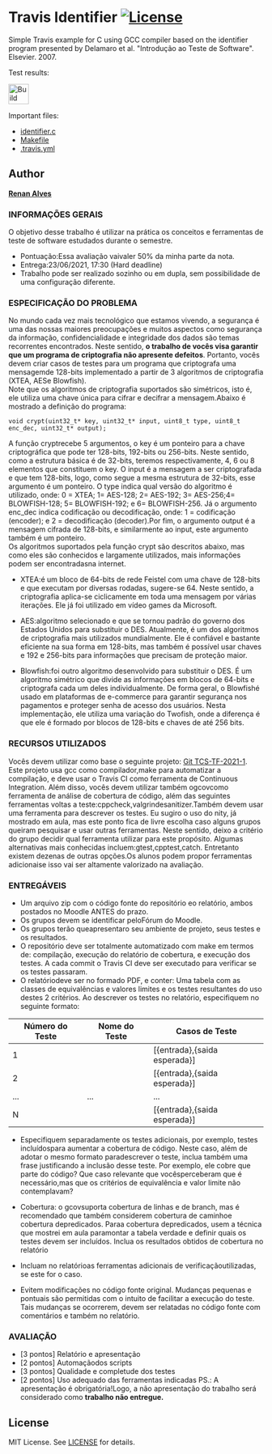Travis Identifier [![License][license-img]][license-url]
=
Simple Travis example for C using GCC compiler based on the identifier program presented by Delamaro et al. "Introdução ao Teste de Software". Elsevier. 2007.

Test results:

[<img alt="Build Status" src="https://api.travis-ci.com/renanbmx123/TF_TCS.svg?branch=master" height="40">][travis-url]

Important files:

* [identifier.c](identifier.c)
* [Makefile](Makefile)
* [.travis.yml](.travis.yml)


Author
------
[**Renan Alves**](https://www.linkedin.com/in/renan-alves-2950a884/)


### INFORMAÇÕES GERAIS

O objetivo desse trabalho é utilizar na prática os conceitos e ferramentas de teste de software estudados durante o semestre.
- Pontuação:Essa avaliação vaivaler 50% da minha parte da nota.
- Entrega:23/06/2021, 17:30 (Hard deadline) 
- Trabalho pode ser realizado sozinho ou em dupla, sem possibilidade de uma configuração diferente.

### ESPECIFICAÇÃO DO PROBLEMA

No mundo cada vez mais tecnológico que estamos vivendo, a segurança é uma das nossas maiores preocupações e muitos aspectos como segurança da informação, confidencialidade e integridade dos dados são temas recorrentes encontrados. Neste sentido, <b>o trabalho de vocês visa garantir que um programa de criptografia não apresente defeitos</b>. Portanto, vocês devem criar casos de testes para um programa que criptografa uma mensagemde 128-bits implementado a partir de 3 algoritmos de criptografia (XTEA, AESe Blowfish). <br/>Note que os algoritmos de criptografia suportados são simétricos, isto é, ele utiliza uma chave única para cifrar e decifrar a mensagem.Abaixo é mostrado a definição do programa:

```void crypt(uint32_t* key, uint32_t* input, uint8_t type, uint8_t enc_dec, uint32_t* output);```

A função cryptrecebe 5 argumentos, o key é um ponteiro para a chave criptográfica que pode ter 128-bits, 192-bits ou 256-bits. Neste sentido, como a estrutura básica é de 32-bits, teremos respectivamente, 4, 6 ou 8 elementos que constituem o key. O input é a mensagem a ser criptografada e que tem 128-bits, logo, como segue a mesma estrutura de 32-bits, esse argumento é um ponteiro. O type indica qual versão do algoritmo é utilizado, onde: 0 = XTEA; 1= AES-128; 2= AES-192; 3= AES-256;4= BLOWFISH-128; 5= BLOWFISH-192; e 6= BLOWFISH-256. Já o argumento enc_dec indica codificação ou decodificação, onde: 1 = codificação (encoder); e 2 = decodificação (decoder).Por fim, o argumento output é a mensagem cifrada de 128-bits, e similarmente ao input, este argumento também é um ponteiro. <br/> Os algoritmos suportados pela função crypt são descritos abaixo, mas como eles são conhecidos e largamente utilizados, mais informações podem ser encontradasna internet.

- XTEA:é um bloco de 64-bits de rede Feistel com uma chave de 128-bits e que executam por diversas rodadas, sugere-se 64. Neste sentido, a criptografia aplica-se ciclicamente em toda uma mensagem por várias iterações. Ele já foi utilizado em vídeo games da Microsoft.

- AES:algoritmo selecionado e que se tornou padrão do governo dos Estados Unidos para substituir o DES. Atualmente, é um dos algoritmos de criptografia mais utilizados mundialmente. Ele é confiável e bastante eficiente na sua forma em 128-bits, mas também é possível usar chaves e 192 e 256-bits para informações que precisam de proteção maior.

- Blowfish:foi outro algoritmo desenvolvido para substituir o DES. É um algoritmo simétrico que divide as informações em blocos de 64-bits e criptografa cada um deles individualmente. De forma geral, o Blowfishé usado em plataformas de e-commerce para garantir segurança nos pagamentos e proteger senha de acesso dos usuários. Nesta implementação, ele utiliza uma variação do Twofish, onde a diferença é que ele é formado por blocos de 128-bits e chaves de até 256 bits.

### RECURSOS UTILIZADOS 

Vocês devem utilizar como base o seguinte projeto: [Git TCS-TF-2021-1](https://github.com/rafaelgaribotti/TCS-TF-2021-1). Este projeto usa gcc como compilador,make para automatizar a compilação, e deve usar o Travis CI como ferramenta de Continuous Integration. Além disso, vocês devem utilizar também ogcovcomo ferramenta de análise de cobertura de código, além das seguintes ferramentas voltas a teste:cppcheck,valgrindesanitizer.Também devem usar uma ferramenta para descrever os testes. Eu sugiro o uso do nity, já mostrado em aula, mas este ponto fica de livre escolha caso alguns grupos queiram pesquisar e usar outras ferramentas. Neste sentido, deixo a critério do grupo decidir qual ferramenta utilizar para este propósito. Algumas alternativas mais conhecidas incluem:gtest,cpptest,catch. Entretanto existem dezenas de outras opções.Os alunos podem propor ferramentas adicionaise isso vai ser altamente valorizado na avaliação.

### ENTREGÁVEIS
- Um arquivo zip com o código fonte do repositório eo relatório, ambos postados no Moodle ANTES do prazo. 
- Os grupos devem se identificar peloFórum do Moodle.
- Os grupos terão queapresentaro seu ambiente de projeto, seus testes e os resultados.
- O repositório deve ser totalmente automatizado com make em termos de: compilação, execução do relatório de cobertura, e execução dos testes. A cada commit o Travis CI deve ser executado para verificar se os testes passaram.
- O relatóriodeve ser no formado PDF, e conter: Uma tabela com as classes de equivalências e valores limites e os testes resultantes do uso destes 2 critérios. Ao descrever os testes no relatório, especifiquem no seguinte formato:

| Número do Teste| Nome do Teste| Casos de Teste | 
|----------------|--------------|----------------|
| 1 | <nome do teste1> | [{entrada},{saida esperada}] |
| 2 | <nome do teste2> | [{entrada},{saida esperada}] |
| ...| ...| ... |
| N |<nome do testeN>| [{entrada},{saida esperada}] |

- Especifiquem separadamente os testes adicionais, por exemplo, testes incluídospara aumentar a cobertura de código. Neste caso, além de adotar o mesmo formato paradescrever  o  teste,  inclua  também  uma  frase  justificando  a  inclusão  desse  teste.  Por exemplo, ele cobre que parte do código? Que caso relevante que vocêsperceberam que é necessário,mas que os critérios de equivalência e valor limite não contemplavam?
- Cobertura: o gcovsuporta cobertura de linhas e de branch, mas é recomendado que também considerem cobertura de caminhoe cobertura depredicados. Paraa cobertura depredicados, usem a técnica que mostrei em aula paramontar a tabela verdade e definir quais os testes devem ser incluídos. Inclua os resultados obtidos de cobertura no relatório

- Incluam no relatórioas ferramentas adicionais de verificaçãoutilizadas, se este for o caso. 
- Evitem modificações no código fonte original. Mudanças pequenas e pontuais são permitidas com o intuito de facilitar a execução do teste. Tais mudanças se ocorrerem, devem ser relatadas no código fonte com comentários e também no relatório.

### AVALIAÇÃO 
- [3 pontos] Relatório e apresentação 
- [2 pontos] Automaçãodos scripts 
- [3 pontos] Qualidade e completude dos testes 
- [2 pontos] Uso adequado das ferramentas indicadas PS.: A apresentação é obrigatória!Logo, a não apresentação do trabalho será considerado como <b>trabalho não entregue.</b>

License
-------
MIT License. See [LICENSE](LICENSE) for details.

[main-url]: https://github.com/renanbmx123/TF_TCS
[readme-url]: https://github.com/renanbmx123/TF_TCS/blob/main/README.md
[license-url]: https://github.com/renanbmx123/TF_TCS/blob/main/LICENSE
[license-img]: https://img.shields.io/github/license/rsp/travis-hello-modern-cpp.svg
[travis-url]: https://www.travis-ci.com/renanbmx123/TF_TCS
[travis-img]: https://www.travis-ci.com/renanbmx123/TF_TCS.svg?branch=master
[github-follow-url]: https://github.com/renanbmx123

